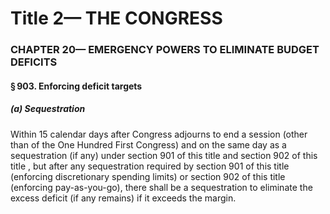
# Title 2— THE CONGRESS
### CHAPTER 20— EMERGENCY POWERS TO ELIMINATE BUDGET DEFICITS
#### § 903. Enforcing deficit targets
##### (a) Sequestration

Within 15 calendar days after Congress adjourns to end a session (other than of the One Hundred First Congress) and on the same day as a sequestration (if any) under section 901 of this title and section 902 of this title , but after any sequestration required by section 901 of this title (enforcing discretionary spending limits) or section 902 of this title (enforcing pay-as-you-go), there shall be a sequestration to eliminate the excess deficit (if any remains) if it exceeds the margin.
